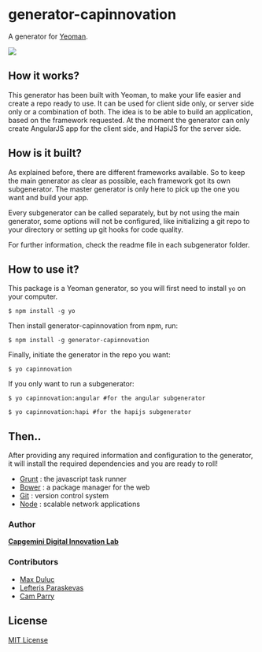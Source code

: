 # generator-capinnovation

A generator for [Yeoman](http://yeoman.io).

![](http://i.imgur.com/JHaAlBJ.png)

## How it works?

This generator has been built with Yeoman, to make your life easier and create a repo ready to use. It can be used for client side only, or server side only or a combination of both. The idea is to be able to build an application, based on the framework requested. At the moment the generator can only create AngularJS app for the client side, and HapiJS for the server side.

## How is it built?

As explained before, there are different frameworks available. So to keep the main generator as clear as possible, each framework got its own subgenerator. The master generator is only here to pick up the one you want and build your app.

Every subgenerator can be called separately, but by not using the main generator, some options will not be configured, like initializing a git repo to your directory or setting up git hooks for code quality.

For further information, check the readme file in each subgenerator folder.

## How to use it?

This package is a Yeoman generator, so you will first need to install `yo` on your computer.

```
$ npm install -g yo
```

Then install generator-capinnovation from npm, run:

```
$ npm install -g generator-capinnovation
```

Finally, initiate the generator in the repo you want:

```
$ yo capinnovation
```

If you only want to run a subgenerator:

```
$ yo capinnovation:angular #for the angular subgenerator
```
```
$ yo capinnovation:hapi #for the hapijs subgenerator
```

## Then..

After providing any required information and configuration to the generator, it will install the required dependencies and you are ready to roll! 

 - [Grunt](http://gruntjs.com) : the javascript task runner
 - [Bower](http://bower.io) : a package manager for the web
 - [Git](http://git-scm.com) : version control system 
 - [Node](http://nodejs.org) : scalable network applications

### Author
**[Capgemini Digital Innovation Lab](http://www.uk.capgemini.com/digital-services)**

### Contributors
- [Max Duluc](https://github.com/maxwellito)
- [Lefteris Paraskevas](https://github.com/lefos987)
- [Cam Parry](https://github.com/wallies)




## License

[MIT License](http://en.wikipedia.org/wiki/MIT_License)


